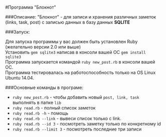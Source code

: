 #Программа "Блокнот"

###Описание:
"Блокнот" - для записи и хранения различных заметок (links, task, post) с записью данных в базу данных **SQLITE**

###Запуск:

Для запуска программы у вас должен быть установлен Ruby (желательно версии 2.0 или выше)  
Установить `gem sqlite3` написав в консоли вашей ОС `gem install sqlite3`  
Программа запускается командой `ruby new_post.rb` в консоли вашей ОС.  
Программа тестировалась на работоспособность только на OS Linux Ubuntu 14.04.

###Основные команды в програме:
- `ruby new_post.rb` - чтобы добавить новый `post, link, task`  
выполнять в папке `lib`  
- `ruby read.rb` - полный список заметок  
- `ruby read.rb -h` - помощь
- `ruby read.rb --link` - вывеси список только с link.
- `ruby read.rb --id 3` - посмотреть заметку только по конкретному id
- `ruby read.rb --limit 3` - посмотреть последние три записи

